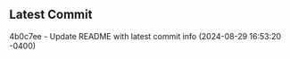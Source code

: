 
## Latest Commit
4b0c7ee - Update README with latest commit info (2024-08-29 16:53:20 -0400) <Yunxi-Zhou>

